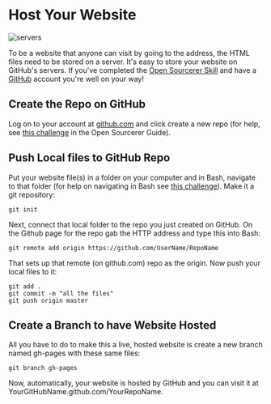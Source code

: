 # Host Your Website

![servers](http://diy-visualpedia.s3.amazonaws.com/serving-websites-02.png)

To be a website that anyone can visit by going to the address, the HTML files need to be stored on a server. It's easy to store your website on GitHub's servers. If you've completed the [Open Sourcerer Skill](http://www.diy.org/skills/opensourcerer) and have a [GitHub](http://www.github.com) account you're well on your way!

## Create the Repo on GitHub

Log on to your account at [github.com](http://www.github.com) and click create a new repo (for help, see [this challenge](http://opensourcerer.diy.org/challenge/1) in the Open Sourcerer Guide).

## Push Local files to GitHub Repo

Put your website file(s) in a folder on your computer and in Bash, navigate to that folder (for help on navigating in Bash see [this challenge](http://opensourcerer.diy.org/challenge/4)). Make it a git repository:

    git init 

Next, connect that local folder to the repo you just created on GitHub. On the Github page for the repo gab the HTTP address and type this into Bash:

    git remote add origin https://github.com/UserName/RepoName

That sets up that remote (on github.com) repo as the origin. Now push your local files to it:

    git add .
    git commit -m "all the files"
    git push origin master

## Create a Branch to have Website Hosted

All you have to do to make this a live, hosted website is create a new branch named gh-pages with these same files: 

    git branch gh-pages 
 
Now, automatically, your website is hosted by GitHub and you can visit it at YourGitHubName.github.com/YourRepoName.